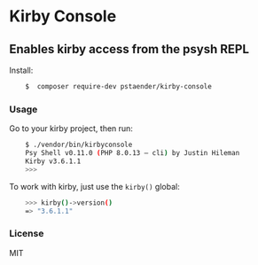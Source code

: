# Kirby Console
## Enables kirby access from the psysh REPL

Install:

```sh
    $  composer require-dev pstaender/kirby-console
```

### Usage

Go to your kirby project, then run:

```sh
    $ ./vendor/bin/kirbyconsole
    Psy Shell v0.11.0 (PHP 8.0.13 — cli) by Justin Hileman
    Kirby v3.6.1.1
    >>>
```

To work with kirby, just use the `kirby()` global:

```sh
    >>> kirby()->version()
    => "3.6.1.1"
```

### License

MIT